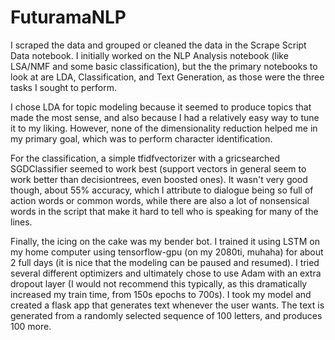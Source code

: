 # FuturamaNLP

I scraped the data and grouped or cleaned the data in the Scrape Script Data notebook. I initially worked on the NLP Analysis notebook (like LSA/NMF and some basic classification), but the the primary notebooks to look at are LDA, Classification, and Text Generation, as those were the three tasks I sought to perform. 

I chose LDA for topic modeling because it seemed to produce topics that made the most sense, and also because I had a relatively easy way to tune it to my liking. However, none of the dimensionality reduction helped me in my primary goal, which was to perform character identification.

For the classification, a simple tfidfvectorizer with a gricsearched SGDClassifier seemed to work best (support vectors in general seem to work better than decisiontrees, even boosted ones). It wasn't very good though, about 55% accuracy, which I attribute to dialogue being so full of action words or common words, while there are also a lot of nonsensical words in the script that make it hard to tell who is speaking for many of the lines.

Finally, the icing on the cake was my bender bot. I trained it using LSTM on my home computer using tensorflow-gpu (on my 2080ti, muhaha) for about 2 full days (it is nice that the modeling can be paused and resumed). I tried several different optimizers and ultimately chose to use Adam with an extra dropout layer (I would not recommend this typically, as this dramatically increased my train time, from 150s epochs to 700s). I took my model and created a flask app that generates text whenever the user wants. The text is generated from a randomly selected sequence of 100 letters, and produces 100 more.
